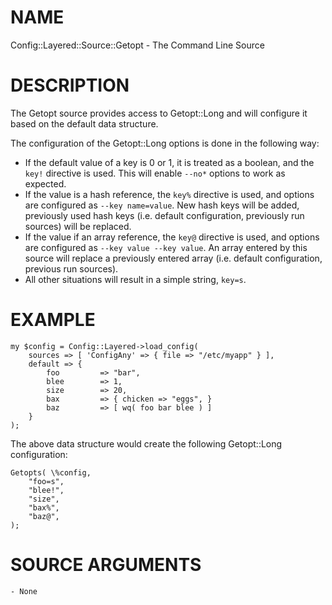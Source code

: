 # NAME

Config::Layered::Source::Getopt - The Command Line Source

# DESCRIPTION

The Getopt source provides access to Getopt::Long and will configure
it based on the default data structure.

The configuration of the Getopt::Long options is done in the following
way:

- If the default value of a key is 0 or 1, it is treated as
a boolean, and the `key!` directive is used.  This will enable `--no*` 
options to work as expected.
- If the value is a hash reference, the `key%` directive is used,
and options are configured as `--key name=value`.  New hash keys will
be added, previously used hash keys (i.e. default configuration, previously
run sources) will be replaced.
- If the value if an array reference, the `key@` directive is used,
and options are configured as `--key value --key value`.  An array entered
by this source will replace a previously entered array (i.e. default
configuration, previous run sources).
- All other situations will result in a simple string, `key=s`.

# EXAMPLE

    my $config = Config::Layered->load_config( 
        sources => [ 'ConfigAny' => { file => "/etc/myapp" } ],
        default => {
            foo         => "bar",
            blee        => 1,
            size        => 20,
            bax         => { chicken => "eggs", }
            baz         => [ wq( foo bar blee ) ]
        }
    );

The above data structure would create the following Getopt::Long 
configuration:

    Getopts( \%config,
        "foo=s",
        "blee!",
        "size",
        "bax%",
        "baz@",
    );
    

# SOURCE ARGUMENTS

    - None
